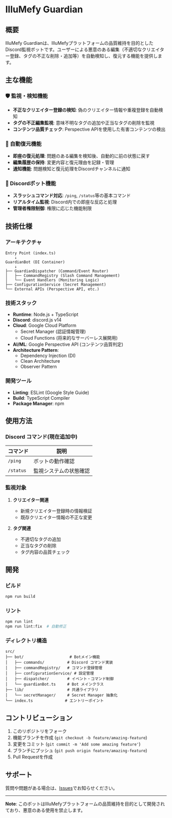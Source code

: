 # IlluMefy Guardian

## 概要

IlluMefy Guardianは、IlluMefyプラットフォームの品質維持を目的としたDiscord監視ボットです。ユーザーによる悪意のある編集（不適切なクリエイター登録、タグの不正な削除・追加等）を自動検知し、復元する機能を提供します。

## 主な機能

### 🛡️ 監視・検知機能
- **不正なクリエイター登録の検知**: 偽のクリエイター情報や重複登録を自動検知
- **タグの不正編集監視**: 意味不明なタグの追加や正当なタグの削除を監視
- **コンテンツ品質チェック**: Perspective APIを使用した有害コンテンツの検出

### 🔄 自動復元機能
- **即座の復元処理**: 問題のある編集を検知後、自動的に前の状態に戻す
- **編集履歴の保持**: 変更内容と復元理由を記録・管理
- **通知機能**: 問題検知と復元処理をDiscordチャンネルに通知

### 🤖 Discordボット機能
- **スラッシュコマンド対応**: `/ping`, `/status`等の基本コマンド
- **リアルタイム監視**: Discord内での即座な反応と処理
- **管理者権限制御**: 権限に応じた機能制限

## 技術仕様

### アーキテクチャ
```
Entry Point (index.ts)
    ↓
GuardianBot (DI Container)
    ↓
├── GuardianDispatcher (Command/Event Router)
│   ├── CommandRegistry (Slash Command Management)
│   └── Event Handlers (Monitoring Logic)
├── ConfigurationService (Secret Management)
└── External APIs (Perspective API, etc.)
```

### 技術スタック
- **Runtime**: Node.js + TypeScript
- **Discord**: discord.js v14
- **Cloud**: Google Cloud Platform
  - Secret Manager (認証情報管理)
  - Cloud Functions (将来的なサーバーレス展開用)
- **AI/ML**: Google Perspective API (コンテンツ品質判定)
- **Architecture Pattern**: 
  - Dependency Injection (DI)
  - Clean Architecture
  - Observer Pattern

### 開発ツール
- **Linting**: ESLint (Google Style Guide)
- **Build**: TypeScript Compiler
- **Package Manager**: npm

## 使用方法

### Discord コマンド(現在追加中)

| コマンド | 説明 |
|---------|------|
| `/ping` | ボットの動作確認 |
| `/status` | 監視システムの状態確認 |

### 監視対象

1. **クリエイター関連**
   - 新規クリエイター登録時の情報検証
   - 既存クリエイター情報の不正な変更

2. **タグ関連**  
   - 不適切なタグの追加
   - 正当なタグの削除
   - タグ内容の品質チェック

## 開発

### ビルド
```bash
npm run build
```

### リント
```bash
npm run lint
npm run lint:fix  # 自動修正
```

### ディレクトリ構造
```
src/
├── bot/                    # Botメイン機能
│   ├── commands/          # Discord コマンド実装
│   ├── commandRegistry/   # コマンド登録管理
│   ├── configurationService/ # 設定管理
│   ├── dispatcher/        # イベント・コマンド制御
│   └── guardianBot.ts     # Bot メインクラス
├── lib/                   # 共通ライブラリ
│   └── secretManager/     # Secret Manager 抽象化
└── index.ts              # エントリーポイント
```

## コントリビューション

1. このリポジトリをフォーク
2. 機能ブランチを作成 (`git checkout -b feature/amazing-feature`)
3. 変更をコミット (`git commit -m 'Add some amazing feature'`)
4. ブランチにプッシュ (`git push origin feature/amazing-feature`)
5. Pull Requestを作成

## サポート

質問や問題がある場合は、[Issues](https://github.com/MikhailHal/IlluMefy-Guardian/issues)でお知らせください。

---

**Note**: このボットはIlluMefyプラットフォームの品質維持を目的として開発されており、悪意のある使用を禁止します。